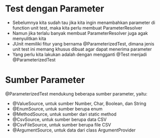 # Test dengan Parameter

- Sebelumnya kita sudah tau jika kita ingin menambahkan parameter di function unit test, maka kita perlu membuat ParameterResolver
- Namun jika terlalu banyak membuat ParameterResolver juga agak menyulitkan kita
- JUnit memiliki fitur yang bernama @ParameterizedTest, dimana jenis unit test ini memang khusus dibuat agar dapat menerima parameter
- Yang perlu kita lakukan adalah dengan mengganti @Test menjadi @ParameterizedTest

# Sumber Parameter

@ParameterizedTest mendukung beberapa sumber parameter, yaitu:

- @ValueSource, untuk sumber Number, Char, Boolean, dan String
- @EnumSource, untuk sumber berupa enum
- @MethodSource, untuk sumber dari static method
- @CsvSource, untuk sumber berupa data CSV
- @CsvFileSource, untuk sumber berupa file CSV
- @ArgumentSource, untuk data dari class ArgumentProvider